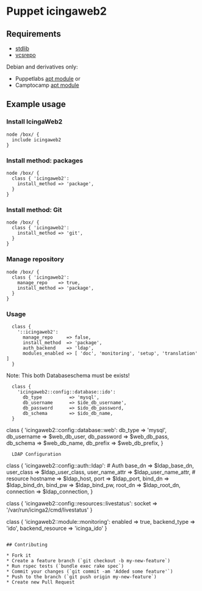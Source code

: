 # Puppet icingaweb2

## Requirements

* [stdlib](https://github.com/puppetlabs/puppetlabs-stdlib)
* [vcsrepo](https://github.com/puppetlabs/puppet-vcsrepo)

Debian and derivatives only:

* Puppetlabs [apt module](https://github.com/puppetlabs/puppetlabs-apt) or
* Camptocamp [apt module](https://github.com/camptocamp/puppet-apt)

## Example usage

### Install IcingaWeb2

    node /box/ {
      include icingaweb2
    }

### Install method: packages

    node /box/ {
      class { 'icingaweb2':
        install_method => 'package',
      }
    }

### Install method: Git

    node /box/ {
      class { 'icingaweb2':
        install_method => 'git',
      }
    }

### Manage repository

    node /box/ {
      class { 'icingaweb2':
        manage_repo    => true,
        install_method => 'package',
      }
    }

### Usage
```
  class {
    '::icingaweb2':
      manage_repo     => false,
      install_method  => 'package',
      auth_backend    => 'ldap',
      modules_enabled => [ 'doc', 'monitoring', 'setup', 'translation' ]
  }
```
  Note: This both Databaseschema must be exists!
```
  class {
    'icingaweb2::config::database::ido':
      db_type          => 'mysql',
      db_username      => $ide_db_username',
      db_password      => $ido_db_password,
      db_schema        => $ido_db_name,
  }
```
  class {
    'icingaweb2::config::database::web':
      db_type          => 'mysql',
      db_username      => $web_db_user,
      db_password      => $web_db_pass,
      db_schema        => $web_db_name,
      db_prefix        => $web_db_prefix,
  }
```
  LDAP Configuration
```
  class {
    'icingaweb2::config::auth::ldap':
      # Auth
      base_dn          => $ldap_base_dn,
      user_class       => $ldap_user_class,
      user_name_attr   => $ldap_user_name_attr,
      # resource
      hostname         => $ldap_host,
      port             => $ldap_port,
      bind_dn          => $ldap_bind_dn,
      bind_pw          => $ldap_bind_pw,
      root_dn          => $ldap_root_dn,
      connection       => $ldap_connection,
  }

  class {
    'icingaweb2::config::resources::livestatus':
      socket   => '/var/run/icinga2/cmd/livestatus'
  }

  class {
    'icingaweb2::module::monitoring':
      enabled          => true,
      backend_type     => 'ido',
      backend_resource => 'icinga_ido'
  }
```

## Contributing

* Fork it
* Create a feature branch (`git checkout -b my-new-feature`)
* Run rspec tests (`bundle exec rake spec`)
* Commit your changes (`git commit -am 'Added some feature'`)
* Push to the branch (`git push origin my-new-feature`)
* Create new Pull Request
